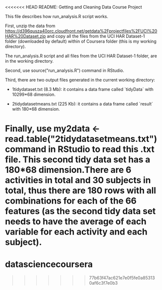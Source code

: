<<<<<<< HEAD
README: Getting and Cleaning Data Course Project

This file describes how run_analysis.R script works.

First, unzip the data from https://d396qusza40orc.cloudfront.net/getdata%2Fprojectfiles%2FUCI%20HAR%20Dataset.zip and copy all the files from the UCI HAR Dataset-1 folder (downloaded by default) within of Coursera folder (this is my working directory).

The run_analysis.R script and all files from the UCI HAR Dataset-1 folder, are in the working directory.

Second, use source("run_analysis.R") command in RStudio. 

Third, there are two output files generated in the current working directory:

- 1tidydataset.txt (8.3 Mb): it contains a data frame called ´tidyData´ with 10299*68 dimension.

- 2tidydatasetmeans.txt (225 Kb): it contains a data frame called ´result´ with 180*68 dimension.

Finally, use my2data <- read.table("2tidydatasetmeans.txt") command in RStudio to read this .txt file. This second tidy data set has a 180*68 dimension.There are 6 activities in total and 30 subjects in total, thus there are 180 rows with all combinations for each of the 66 features (as the second tidy data set needs to have the average of each variable for each activity and each subject).
=======
# datasciencecoursera
>>>>>>> 77b63f47ac621e7e0f5fe0a853130af6c3f7e0b3
